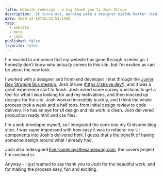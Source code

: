 ```yaml
---
title: Website redesign - a big thank you to Josh Struve
description: 'It turns out, working with a designer yields better results'
date: 2020-12-18T18:52:51.159Z
tags:
  - website
  - meta
  - jdsb
published: false
favorite: false
---
```

I'm excited to announce that my website has gone through a redesign. I honestly don't know who actually comes to this site, but I'm excited as can be about the new look. 

I worked with a designer and front-end developer I met through the [J](https://www.meetup.com/The-Junior-Dev-Struggle-Bus/)[unior Dev Struggle Bus meetup](https://www.meetup.com/The-Junior-Dev-Struggle-Bus), Josh Struve (<https://jstruve.dev/>), and it was a great experience start to finish. Josh asked some survey questions to get a feel for what I was looking for and my motivations, and then mocked up designs for the site. Josh worked incredibly quickly, and I think the whole process took a week and a half tops, from initial design review to code delivery. He has an eye for UI design and his work is clean. Josh delivered production ready html and css files. 

I'm a web developer myself, so I integrated the code into my Gridsome blog sites. I was super impressed with how easy it was to refactor my UI components into Josh's delivered html. I guess that's the benefit of having someone design around what I already had. 

Josh also redesigned [Everyoneplaysthesamesong.com](Everyoneplaysthesamesong.com), the covers project I'm involved in. 

Anyway - I just wanted to say thank you to Josh for the beautiful work, and for making the process easy, fun and exciting.